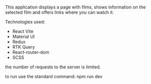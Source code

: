 This application displays a page with films, shows information on the selected film and offers links where you can watch it.

Technologies used:

- React Vite
- Material UI
- Redux
- RTK Query
- React-router-dom
- SCSS

the number of requests to the server is limited.

to run use the standard command: npm run dev



